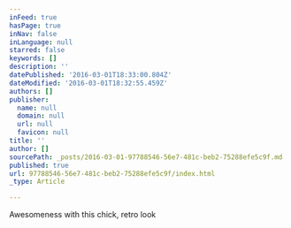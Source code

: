 ```yaml
---
inFeed: true
hasPage: true
inNav: false
inLanguage: null
starred: false
keywords: []
description: ''
datePublished: '2016-03-01T18:33:00.804Z'
dateModified: '2016-03-01T18:32:55.459Z'
authors: []
publisher:
  name: null
  domain: null
  url: null
  favicon: null
title: ''
author: []
sourcePath: _posts/2016-03-01-97788546-56e7-481c-beb2-75288efe5c9f.md
published: true
url: 97788546-56e7-481c-beb2-75288efe5c9f/index.html
_type: Article

---
```

Awesomeness with this chick, retro look